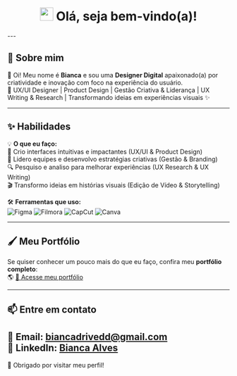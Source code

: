 <h1 align="center">
  <img src="https://media.giphy.com/media/hvRJCLFzcasrR4ia7z/giphy.gif" width="30px"/>  
  Olá, seja bem-vindo(a)!  
</h1>
---

## 🎨 Sobre mim  

👋 Oi! Meu nome é **Bianca** e sou uma **Designer Digital** apaixonado(a) por criatividade e inovação com foco na experiência do usuário.  
🚀 UX/UI Designer | Product Design | Gestão Criativa & Liderança | UX Writing & Research | Transformando ideias em experiências visuais ✨

---

## ✨ Habilidades  

💡 **O que eu faço:**  
🎨 Crio interfaces intuitivas e impactantes (UX/UI & Product Design)  
📢 Lidero equipes e desenvolvo estratégias criativas (Gestão & Branding)  
🔍 Pesquiso e analiso para melhorar experiências (UX Research & UX Writing)  
🎬 Transformo ideias em histórias visuais (Edição de Vídeo & Storytelling)  


🛠 **Ferramentas que uso:**  
![Figma](https://img.shields.io/badge/-Figma-F24E1E?style=for-the-badge&logo=figma&logoColor=white)
![Filmora](https://img.shields.io/badge/-Filmora-0ABF53?style=for-the-badge&logo=wondershare&logoColor=white)
![CapCut](https://img.shields.io/badge/-CapCut-000000?style=for-the-badge&logo=capcut&logoColor=white)
![Canva](https://img.shields.io/badge/-Canva-00C4CC?style=for-the-badge&logo=canva&logoColor=white)

---

## 🖌️ Meu Portfólio  

Se quiser conhecer um pouco mais do que eu faço, confira meu **portfólio completo**:  
🌎 [📂 Acesse meu portfólio](https://drive.google.com/file/d/1jRT7bRHgUeqsq1VyvIg5tpvewzufdMdZ/view?usp=sharing)  

---

## 📫 Entre em contato  

📩 **Email:** biancadrivedd@gmail.com  
💼 **LinkedIn:** [Bianca Alves](https://www.linkedin.com/in/bianca-alves27/)  
---

🌟 Obrigado por visitar meu perfil! 
